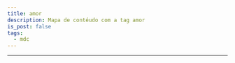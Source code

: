 ```yaml
---
title: amor
description: Mapa de contéudo com a tag amor
is_post: false
tags:
  - mdc
---
```


-----